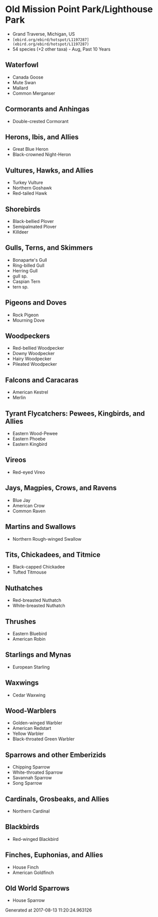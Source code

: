 
# Old Mission Point Park/Lighthouse Park

* Grand Traverse, Michigan, US
* `[ebird.org/ebird/hotspot/L1197287](ebird.org/ebird/hotspot/L1197287)`
* 54 species (+2 other taxa) - Aug, Past 10 Years


## Waterfowl

  * Canada Goose
  * Mute Swan
  * Mallard
  * Common Merganser

## Cormorants and Anhingas

  * Double-crested Cormorant

## Herons, Ibis, and Allies

  * Great Blue Heron
  * Black-crowned Night-Heron

## Vultures, Hawks, and Allies

  * Turkey Vulture
  * Northern Goshawk
  * Red-tailed Hawk

## Shorebirds

  * Black-bellied Plover
  * Semipalmated Plover
  * Killdeer

## Gulls, Terns, and Skimmers

  * Bonaparte's Gull
  * Ring-billed Gull
  * Herring Gull
  * gull sp.
  * Caspian Tern
  * tern sp.

## Pigeons and Doves

  * Rock Pigeon
  * Mourning Dove

## Woodpeckers

  * Red-bellied Woodpecker
  * Downy Woodpecker
  * Hairy Woodpecker
  * Pileated Woodpecker

## Falcons and Caracaras

  * American Kestrel
  * Merlin

## Tyrant Flycatchers: Pewees, Kingbirds, and Allies

  * Eastern Wood-Pewee
  * Eastern Phoebe
  * Eastern Kingbird

## Vireos

  * Red-eyed Vireo

## Jays, Magpies, Crows, and Ravens

  * Blue Jay
  * American Crow
  * Common Raven

## Martins and Swallows

  * Northern Rough-winged Swallow

## Tits, Chickadees, and Titmice

  * Black-capped Chickadee
  * Tufted Titmouse

## Nuthatches

  * Red-breasted Nuthatch
  * White-breasted Nuthatch

## Thrushes

  * Eastern Bluebird
  * American Robin

## Starlings and Mynas

  * European Starling

## Waxwings

  * Cedar Waxwing

## Wood-Warblers

  * Golden-winged Warbler
  * American Redstart
  * Yellow Warbler
  * Black-throated Green Warbler

## Sparrows and other Emberizids

  * Chipping Sparrow
  * White-throated Sparrow
  * Savannah Sparrow
  * Song Sparrow

## Cardinals, Grosbeaks, and Allies

  * Northern Cardinal

## Blackbirds

  * Red-winged Blackbird

## Finches, Euphonias, and Allies

  * House Finch
  * American Goldfinch

## Old World Sparrows

  * House Sparrow

Generated at 2017-08-13 11:20:24.963126

